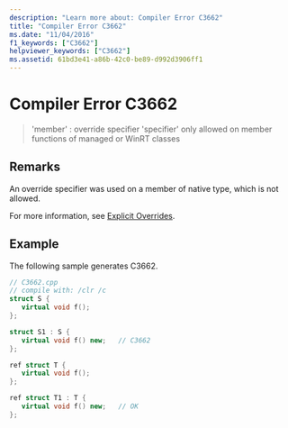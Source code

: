 ```yaml
---
description: "Learn more about: Compiler Error C3662"
title: "Compiler Error C3662"
ms.date: "11/04/2016"
f1_keywords: ["C3662"]
helpviewer_keywords: ["C3662"]
ms.assetid: 61bd3e41-a86b-42c0-be89-d992d3906ff1
---
```

# Compiler Error C3662

> 'member' : override specifier 'specifier' only allowed on member functions of managed or WinRT classes

## Remarks

An override specifier was used on a member of native type, which is not allowed.

For more information, see [Explicit Overrides](../../extensions/explicit-overrides-cpp-component-extensions.md).

## Example

The following sample generates C3662.

```cpp
// C3662.cpp
// compile with: /clr /c
struct S {
   virtual void f();
};

struct S1 : S {
   virtual void f() new;   // C3662
};

ref struct T {
   virtual void f();
};

ref struct T1 : T {
   virtual void f() new;   // OK
};
```
